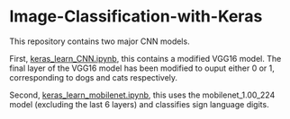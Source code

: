 # Image-Classification-with-Keras
<!-- Convolutional Neural Network model to classify cats vs dogs images using Tensorflow Keras -->
This repository contains two major CNN models.

First, [keras_learn_CNN.ipynb](https://github.com/naresh1205/Image-Classification-with-Keras/blob/main/Code/keras_learn_CNN.ipynb), this contains a modified VGG16 model. The final layer of the VGG16 model has been modified to ouput either 0 or 1, 
corresponding to dogs and cats respectively.

Second, [keras_learn_mobilenet.ipynb](https://github.com/naresh1205/Image-Classification-with-Keras/blob/main/Code/keras_learn_mobilenet.ipynb), this uses the mobilenet_1.00_224 model (excluding the last 6 layers) and classifies sign language digits.
